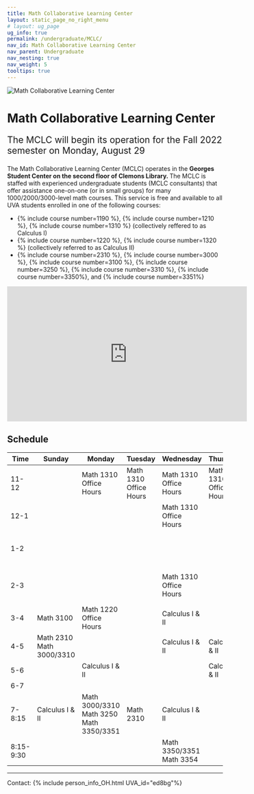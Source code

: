 ```yaml
---
title: Math Collaborative Learning Center
layout: static_page_no_right_menu
# layout: ug_page
ug_info: true
permalink: /undergraduate/MCLC/
nav_id: Math Collaborative Learning Center
nav_parent: Undergraduate
nav_nesting: true
nav_weight: 5
tooltips: true
---
```


<img src="{{site.url}}/undergraduate/MCLC/MCLC_logo.png" style="max-width:70%;max-height:350px;height:auto;width:auto;" alt="Math Collaborative Learning Center">

<h1 class="mb-4">Math Collaborative Learning Center</h1>

<!-- <p style="font-size:150%;color:Red;"> The last day of operation for the Spring 2022 semester is Tuesday, May 3 </p> -->
<p style="font-size:150%;"> The MCLC will begin its operation for the Fall 2022 semester on Monday, August 29 </p>
<!-- <p style="font-size:150%;"> The MCLC is now open for the Spring 2022 semester! </p> -->

The Math Collaborative Learning Center (MCLC) operates in the <b> Georges Student Center on the second floor of Clemons Library. </b> The MCLC is staffed with experienced undergraduate students (MCLC consultants) that offer assistance one-on-one (or in small groups) for many 1000/2000/3000-level math courses. This service is free and available to all UVA students enrolled in one of the following courses: <br>
<ul>
 <li> {% include course number=1190 %}, {% include course number=1210 %}, {% include course number=1310 %} (collectively reffered to as Calculus I) </li>
 <li> {% include course number=1220 %}, {% include course number=1320 %} (collectively referred to as Calculus II) </li>
 <li> {% include course number=2310 %}, {% include course number=3000 %}, {% include course number=3100 %}, {% include course number=3250 %}, {% include course number=3310 %}, {% include course number=3350%}, and {% include course number=3351%} </li>
</ul>

<!-- Due to the ongoing situation with COVID-19 all MCLC sessions for the Spring 2021 semester will be held virtually, via Zoom (links found in the table below). Here are a few things that you should have in mind before joining a session:
<ul>
 <li> In order to join an MCLC session, <b> use a Zoom account that is associated with your UVA credentials. </b> </li>
 <li> Join a session from a quite environment. If you intend to have your web camera on, make sure your surroundings and attire are appropriate.</li>
 <li> Be prepared to share your questions with your consultant. You can share your browser, documents open on your desktop interface (like PDFs), or your entire screen, by clicking the green "Share Screen" button found on Zoom's toolbar. You may also share a document via Zoom's Chat tool, by clicking "File" and uploading your document there. <em> Sharing options may be limited depending on the version of Zoom you are using.</em> Your consultant may offer a different way to share.</li>
 <li> Once you join a session, a consulant will assign you to a (virtual) room for the course for which you need help. This process may take a couple of minutes.</li>
</ul> -->


<iframe width="560" height="315" src="https://www.youtube.com/embed/QNGNmmVGzDQ" title="YouTube video player" frameborder="0" allow="accelerometer; autoplay; clipboard-write; encrypted-media; gyroscope; picture-in-picture" allowfullscreen></iframe>

<!-- <p style="font-size:120%;color:coral;"> If you have joined an MCLC session this semester please take a couple of minutes to complete this 
<a href="https://virginia.az1.qualtrics.com/jfe/form/SV_3k3HqHPjsTusFAG">survey</a>. We appreciate your feedback. </p> -->

<h2 class="mb-4 mt-4">Schedule </h2>

<!-- <p style="font-size:120%;"> TBA </p> -->
<!-- <p style="font-size:120%;color:red;"> Sessions in red will NOT be held this current week. </p> -->



| Time      | Sunday                        | Monday                                            | Tuesday                | Wednesday                     | Thursday               | Friday                 |
|-----------|-------------------------------|---------------------------------------------------|------------------------|-------------------------------|------------------------|------------------------|
| 11-12     |                               | Math 1310 Office Hours                            | Math 1310 Office Hours | Math 1310 Office Hours        | Math 1310 Office Hours |                        |
| 12-1      |                               |                                                   |                        | Math 1310 Office Hours        |                        |                        |
| 1-2       |                               |                                                   |                        |                               |                        | Math 1310 Office Hours |
| 2-3       |                               |                                                   |                        | Math 1310 Office Hours        |                        | Math 1310 Office Hours |
| 3-4       | Math 3100                     | Math 1220 Office Hours                            |                        | Calculus I & II               |                        |                        |
| 4-5       | Math 2310 <br/>Math 3000/3310 |                                                   |                        | Calculus I & II               | Calculus I & II        |                        |
| 5-6       |                               | Calculus I & II                                   |                        |                               | Calculus I & II        |                        |
| 6-7       |                               |                                                   |                        |                               |                        |                        |
| 7-8:15    | Calculus I & II               | Math 3000/3310 <br/>Math 3250 <br/>Math 3350/3351 | Math 2310              | Calculus I & II               |                        |                        |
| 8:15-9:30 |                               |                                                   |                        | Math 3350/3351 <br/>Math 3354 |



---

Contact: {% include person_info_OH.html UVA_id="ed8bg"%}
